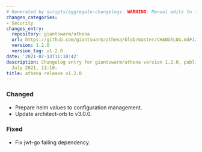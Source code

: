 ```yaml
---
# Generated by scripts/aggregate-changelogs. WARNING: Manual edits to this files will be overwritten.
changes_categories:
- Security
changes_entry:
  repository: giantswarm/athena
  url: https://github.com/giantswarm/athena/blob/master/CHANGELOG.md#120---2021-07-13
  version: 1.2.0
  version_tag: v1.2.0
date: '2021-07-13T11:10:42'
description: Changelog entry for giantswarm/athena version 1.2.0, published on 13
  July 2021, 11:10.
title: athena release v1.2.0
---
```


### Changed
- Prepare helm values to configuration management.
- Update architect-orb to v3.0.0.
### Fixed
- Fix jwt-go failing dependency.
